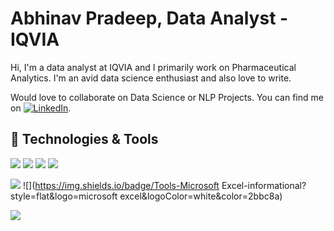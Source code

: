 # Abhinav Pradeep, Data Analyst - IQVIA

  Hi, I'm a data analyst at IQVIA and I primarily work on Pharmaceutical Analytics. I'm an avid data science enthusiast and also love to write.
  
  Would love to collaborate on Data Science or NLP Projects. You can find me on  [![LinkedIn][1.2]][1].

[1.2]: https://raw.githubusercontent.com/MartinHeinz/MartinHeinz/master/linkedin-3-16.png (LinkedIn icon without padding)

<!-- Links to your social media accounts -->

[1]: https://www.linkedin.com/in/abhinav-pradeep-4414a1107/
  
## 🔧 Technologies & Tools
![](https://img.shields.io/badge/OS-Linux-informational?style=flat&logo=linux&logoColor=white&color=2bbc8a)
![](https://img.shields.io/badge/Code-Python-informational?style=flat&logo=python&logoColor=white&color=2bbc8a)
![](https://img.shields.io/badge/Tools-PostgreSQL-informational?style=flat&logo=postgresql&logoColor=white&color=2bbc8a)
![](https://img.shields.io/badge/Tools-Docker-informational?style=flat&logo=docker&logoColor=white&color=2bbc8a)

![](https://img.shields.io/badge/Tools-Tableau-informational?style=flat&logo=tableau&logoColor=white&color=2bbc8a)
![](https://img.shields.io/badge/Tools-Microsoft Excel-informational?style=flat&logo=microsoft excel&logoColor=white&color=2bbc8a)

<img align="center" src="https://github-readme-stats.vercel.app/api/?username=abhinav2301&theme=gotham&count_private=true&show_icons=true" />






